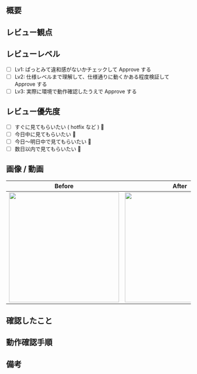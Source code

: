 ## 概要
<!--
チケットがある場合は、チケットのリンクを記載してください。
ただし、チケットがない場合は、背景・実装内容・仕様などを簡潔に記載してください。

例:
- close: #ISSUE_NUMBER
- xxx という課題があったため、xxx という機能を実装しました。仕様は xxx をご覧ください。
-->

## レビュー観点

<!--
レビュアに確認してほしい事柄を記載してください。
特に、本 PR にてレビュー対象外の内容があれば合わせて記載してください。

例:
- デザインだけ組み込んだので、仕様についてはレビュー対象外として欲しい
- このコミット xxxxxxx ( commit hash ) を主にレビューして欲しい
-->

## レビューレベル

- [ ] Lv1: ぱっとみて違和感がないかチェックして Approve する
- [ ] Lv2: 仕様レベルまで理解して、仕様通りに動くかある程度検証して Approve する
- [ ] Lv3: 実際に環境で動作確認したうえで Approve する

## レビュー優先度

- [ ] すぐに見てもらいたい ( hotfix など ) 🚀
- [ ] 今日中に見てもらいたい 🚗
- [ ] 今日〜明日中で見てもらいたい 🚶
- [ ] 数日以内で見てもらいたい 🐢

## 画像 / 動画

<!--
見た目に関する変更がある場合、内容を記載したり画像・動画を添付したりしてください。
特に、動作やアニメーションなどもレビューして欲しい場合は、動作確認手順を書いたり、の添付をお願い致します。

例:
- 見た目に関する変更がないため省略します。
- 決定ボタンをタップ時に、表示変化があります。動画添付します。
-->

|           Before           |           After            |           Design           |
|:--------------------------:|:--------------------------:|:--------------------------:|
| <img src="" width="300" /> | <img src="" width="300" /> | <img src="" width="300" /> |

## 確認したこと

<!--
PR作成にあたって確認した事柄を記載してください。

例:
- [x] ローディングが表示されること
- [ ] エラーが表示されること
-->

## 動作確認手順

<!--
動作確認する際の手順や必要な情報を記載してください。

例:
1. xxx という ID でログインする。（パスワードは https://xxx~ を参照 ）
2. xxx という画面を開いて、xxx というボタンをクリックする。
-->

## 備考

<!--
参考文献などがあれば記載してください。
また、マージするタイミングが特殊という注意事項などあればあわせて記載してください。
-->
